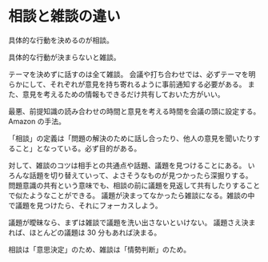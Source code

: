 # 相談と雑談の違い

具体的な行動を決めるのが相談。

具体的な行動が決まらないと雑談。

テーマを決めずに話すのは全て雑談。
会議や打ち合わせでは、必ずテーマを明らかにして、それぞれが意見を持ち寄れるように事前通知する必要がある。
また、意見を考えるための情報もできるだけ共有しておいた方がいい。

最悪、前提知識の読み合わせの時間と意見を考える時間を会議の頭に設定する。Amazon の手法。

「相談」の定義は「問題の解決のために話し合ったり、他人の意見を聞いたりすること」となっている。必ず目的がある。

対して、雑談のコツは相手との共通点や話題、議題を見つけることにある。
いろんな話題を切り替えていって、よさそうなものが見つかったら深掘りする。
問題意識の共有という意味でも、相談の前に議題を見返して共有したりすることで似たようなことができる。
議題が決まってなかったら雑談になる。雑談の中で議題を見つけたら、それにフォーカスしよう。

議題が曖昧なら、まずは雑談で議題を洗い出さないといけない。
議題さえ決まれば、ほとんどの議題は 30 分もあれば決まる。

相談は「意思決定」のため、雑談は「情勢判断」のため。
